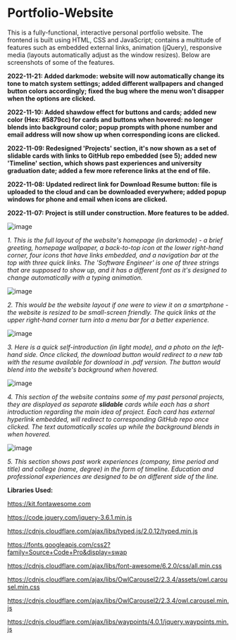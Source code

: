 # Portfolio-Website

This is a fully-functional, interactive personal portfolio website. The frontend is built using HTML, CSS and JavaScript; contains a multitude of features such as embedded external links, animation (jQuery), responsive media (layouts automatically adjust as the window resizes). Below are screenshots of some of the features.

**2022-11-21: Added darkmode: website will now automatically change its tone to match system settings; added different wallpapers and changed button colors accordingly; fixed the bug where the menu won't disapper when the options are clicked.**

**2022-11-10: Added shawdow effect for buttons and cards; added new color (Hex: #5879cc) for cards and buttons when hovered: no longer blends into background color; popup prompts with phone number and email address will now show up when corresponding icons are clicked.**

**2022-11-09: Redesigned 'Projects' section, it's now shown as a set of slidable cards with links to GitHub repo embedded (see 5); added new 'Timeline' section, which shows past experiences and university graduation date; added a few more reference links at the end of file.**

**2022-11-08: Updated redirect link for Download Resume button: file is uploaded to the cloud and can be downloaded everywhere; added popup windows for phone and email when icons are clicked.**

**2022-11-07: Project is still under construction. More features to be added.**


![image](https://user-images.githubusercontent.com/110600178/203602617-c35c2499-1cee-4cc2-b1c4-eef49638aa0c.png)

*1. This is the full layout of the website's homepage (in darkmode) - a brief greeting, homepage wallpaper, a back-to-top icon at the lower right-hand corner, four icons that have links embedded, and a navigation bar at the top with three quick links. The 'Software Engineer' is one of three strings that are supposed to show up, and it has a different font as it's designed to change automatically with a typing animation.*

![image](https://user-images.githubusercontent.com/110600178/203602440-26ef459f-6596-438f-9c3c-084058ce1f92.png)

*2. This would be the website layout if one were to view it on a smartphone - the website is resized to be small-screen friendly. The quick links at the upper right-hand corner turn into a menu bar for a better experience.*

![image](https://user-images.githubusercontent.com/110600178/203602869-936d0108-1a99-4faa-8ac8-9f0e566a3ec0.png)

*3. Here is a quick self-introduction (in light mode), and a photo on the left-hand side. Once clicked, the download button would redirect to a new tab with the resume available for download in .pdf version. The button would blend into the website's background when hovered.*

![image](https://user-images.githubusercontent.com/110600178/203603379-fcdeecc1-44a0-43d4-81bb-8d5cc4456eb3.png)

*4. This section of the website contains some of my past personal projects, they are displayed as separate ***slidable*** cards while each has a short introduction regarding the main idea of project. Each card has external hyperlink embedded, will redirect to corresponding GitHub repo once clicked. The text automatically scales up while the background blends in when hovered.*

![image](https://user-images.githubusercontent.com/110600178/203603193-9fffd3b0-9cca-488f-bab3-111d71778410.png)

*5. This section shows past work experiences (company, time period and title) and college (name, degree) in the form of timeline. Education and professional experiences are designed to be on different side of the line.*

**Libraries Used:**

https://kit.fontawesome.com

https://code.jquery.com/jquery-3.6.1.min.js

https://cdnjs.cloudflare.com/ajax/libs/typed.js/2.0.12/typed.min.js

https://fonts.googleapis.com/css2?family=Source+Code+Pro&display=swap

https://cdnjs.cloudflare.com/ajax/libs/font-awesome/6.2.0/css/all.min.css

https://cdnjs.cloudflare.com/ajax/libs/OwlCarousel2/2.3.4/assets/owl.carousel.min.css

https://cdnjs.cloudflare.com/ajax/libs/OwlCarousel2/2.3.4/owl.carousel.min.js

https://cdnjs.cloudflare.com/ajax/libs/waypoints/4.0.1/jquery.waypoints.min.js
